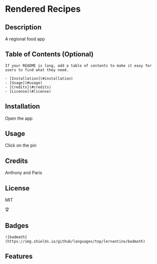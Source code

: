 
# Rendered Recipes

## Description
    
A regional food app  


   
    
## Table of Contents (Optional)
    
    If your README is long, add a table of contents to make it easy for users to find what they need.
    
    - [Installation](#installation)
    - [Usage](#usage)
    - [Credits](#credits)
    - [License](#license)
    
## Installation
    
Open the app
## Usage
Click on the pin    
    
    
    
## Credits
    
Anthony and Paris    

## License

MIT
    
    
    
    
    🏆 
    
## Badges
    

    ![badmath](https://img.shields.io/github/languages/top/lernantino/badmath)
    
    
## Features
    
    

    